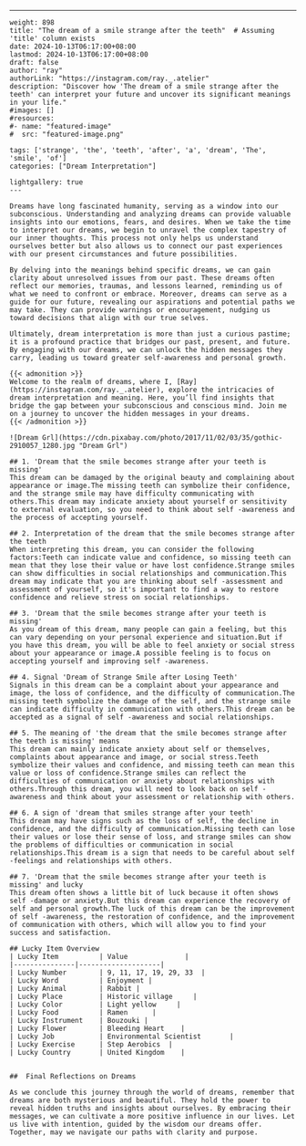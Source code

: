 ---
    weight: 898
    title: "The dream of a smile strange after the teeth"  # Assuming 'title' column exists
    date: 2024-10-13T06:17:00+08:00
    lastmod: 2024-10-13T06:17:00+08:00
    draft: false
    author: "ray"
    authorLink: "https://instagram.com/ray._.atelier"
    description: "Discover how 'The dream of a smile strange after the teeth' can interpret your future and uncover its significant meanings in your life."
    #images: []
    #resources:
    #- name: "featured-image"
    #  src: "featured-image.png"
    
    tags: ['strange', 'the', 'teeth', 'after', 'a', 'dream', 'The', 'smile', 'of']
    categories: ["Dream Interpretation"]
    
    lightgallery: true
    ---
    
    Dreams have long fascinated humanity, serving as a window into our subconscious. Understanding and analyzing dreams can provide valuable insights into our emotions, fears, and desires. When we take the time to interpret our dreams, we begin to unravel the complex tapestry of our inner thoughts. This process not only helps us understand ourselves better but also allows us to connect our past experiences with our present circumstances and future possibilities.
    
    By delving into the meanings behind specific dreams, we can gain clarity about unresolved issues from our past. These dreams often reflect our memories, traumas, and lessons learned, reminding us of what we need to confront or embrace. Moreover, dreams can serve as a guide for our future, revealing our aspirations and potential paths we may take. They can provide warnings or encouragement, nudging us toward decisions that align with our true selves.
    
    Ultimately, dream interpretation is more than just a curious pastime; it is a profound practice that bridges our past, present, and future. By engaging with our dreams, we can unlock the hidden messages they carry, leading us toward greater self-awareness and personal growth.
    
    {{< admonition >}}
    Welcome to the realm of dreams, where I, [Ray](https://instagram.com/ray._.atelier), explore the intricacies of dream interpretation and meaning. Here, you’ll find insights that bridge the gap between your subconscious and conscious mind. Join me on a journey to uncover the hidden messages in your dreams.
    {{< /admonition >}}
    
    ![Dream Grl](https://cdn.pixabay.com/photo/2017/11/02/03/35/gothic-2910057_1280.jpg "Dream Grl")
    
    ## 1. 'Dream that the smile becomes strange after your teeth is missing'
    This dream can be damaged by the original beauty and complaining about appearance or image.The missing teeth can symbolize their confidence, and the strange smile may have difficulty communicating with others.This dream may indicate anxiety about yourself or sensitivity to external evaluation, so you need to think about self -awareness and the process of accepting yourself.
    
    ## 2. Interpretation of the dream that the smile becomes strange after the teeth
    When interpreting this dream, you can consider the following factors:Teeth can indicate value and confidence, so missing teeth can mean that they lose their value or have lost confidence.Strange smiles can show difficulties in social relationships and communication.This dream may indicate that you are thinking about self -assessment and assessment of yourself, so it's important to find a way to restore confidence and relieve stress on social relationships.
    
    ## 3. 'Dream that the smile becomes strange after your teeth is missing'
    As you dream of this dream, many people can gain a feeling, but this can vary depending on your personal experience and situation.But if you have this dream, you will be able to feel anxiety or social stress about your appearance or image.A possible feeling is to focus on accepting yourself and improving self -awareness.
    
    ## 4. Signal 'Dream of Strange Smile after Losing Teeth'
    Signals in this dream can be a complaint about your appearance and image, the loss of confidence, and the difficulty of communication.The missing teeth symbolize the damage of the self, and the strange smile can indicate difficulty in communication with others.This dream can be accepted as a signal of self -awareness and social relationships.
    
    ## 5. The meaning of 'the dream that the smile becomes strange after the teeth is missing' means
    This dream can mainly indicate anxiety about self or themselves, complaints about appearance and image, or social stress.Teeth symbolize their values and confidence, and missing teeth can mean this value or loss of confidence.Strange smiles can reflect the difficulties of communication or anxiety about relationships with others.Through this dream, you will need to look back on self -awareness and think about your assessment or relationship with others.
    
    ## 6. A sign of 'dream that smiles strange after your teeth'
    This dream may have signs such as the loss of self, the decline in confidence, and the difficulty of communication.Missing teeth can lose their values or lose their sense of loss, and strange smiles can show the problems of difficulties or communication in social relationships.This dream is a sign that needs to be careful about self -feelings and relationships with others.
    
    ## 7. 'Dream that the smile becomes strange after your teeth is missing' and lucky
    This dream often shows a little bit of luck because it often shows self -damage or anxiety.But this dream can experience the recovery of self and personal growth.The luck of this dream can be the improvement of self -awareness, the restoration of confidence, and the improvement of communication with others, which will allow you to find your success and satisfaction.
    
    ## Lucky Item Overview
    | Lucky Item          | Value              |
    |---------------|--------------------|
    | Lucky Number        | 9, 11, 17, 19, 29, 33  |
    | Lucky Word          | Enjoyment |
    | Lucky Animal        | Rabbit |
    | Lucky Place         | Historic village     |
    | Lucky Color         | Light yellow     |
    | Lucky Food          | Ramen      |
    | Lucky Instrument    | Bouzouki |
    | Lucky Flower        | Bleeding Heart    |
    | Lucky Job           | Environmental Scientist       |
    | Lucky Exercise      | Step Aerobics  |
    | Lucky Country       | United Kingdom    |
    
    
    ##  Final Reflections on Dreams
    
    As we conclude this journey through the world of dreams, remember that dreams are both mysterious and beautiful. They hold the power to reveal hidden truths and insights about ourselves. By embracing their messages, we can cultivate a more positive influence in our lives. Let us live with intention, guided by the wisdom our dreams offer. Together, may we navigate our paths with clarity and purpose.
    